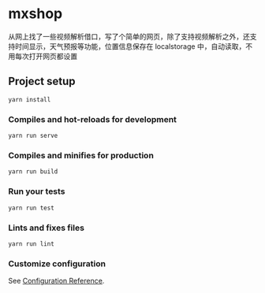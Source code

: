 # mxshop

从网上找了一些视频解析借口，写了个简单的网页，除了支持视频解析之外，还支持时间显示，天气预报等功能，位置信息保存在 localstorage 中，自动读取，不用每次打开网页都设置

## Project setup

```
yarn install
```

### Compiles and hot-reloads for development

```
yarn run serve
```

### Compiles and minifies for production

```
yarn run build
```

### Run your tests

```
yarn run test
```

### Lints and fixes files

```
yarn run lint
```

### Customize configuration

See [Configuration Reference](https://cli.vuejs.org/config/).

